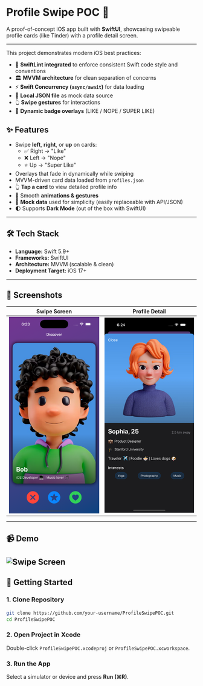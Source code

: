 
# Profile Swipe POC 🎴

A proof-of-concept iOS app built with **SwiftUI**, showcasing swipeable profile cards (like Tinder) with a profile detail screen.

---

This project demonstrates modern iOS best practices:  
- 🧹 **SwiftLint integrated** to enforce consistent Swift code style and conventions
- 🏛 **MVVM architecture** for clean separation of concerns  
- ⚡️ **Swift Concurrency (`async/await`)** for data loading  
- 📂 **Local JSON file** as mock data source  
- 👆 **Swipe gestures** for interactions  
- 🎨 **Dynamic badge overlays** (LIKE / NOPE / SUPER LIKE) 

## ✨ Features
- Swipe **left**, **right**, or **up** on cards:
  - ✅ Right → "Like"  
  - ❌ Left → "Nope"  
  - ⭐️ Up → "Super Like"  
- Overlays that fade in dynamically while swiping  
- MVVM-driven card data loaded from `profiles.json`  
- 👆 **Tap a card** to view detailed profile info  
- 📱 Smooth **animations & gestures**  
- 📂 **Mock data** used for simplicity (easily replaceable with API/JSON)  
- 🌓 Supports **Dark Mode** (out of the box with SwiftUI)

---

## 🛠 Tech Stack
- **Language:** Swift 5.9+  
- **Frameworks:** SwiftUI  
- **Architecture:** MVVM (scalable & clean)  
- **Deployment Target:** iOS 17+

---

## 📸 Screenshots

| Swipe Screen | Profile Detail |
|--------------|----------------|
| ![Swipe Screen](ProfileSwipePOC/Screenshots/mainPage.png) | ![Detail Screen](ProfileSwipePOC/Screenshots/detailPage.png) |

---

## 📹 Demo
![Swipe Screen](ProfileSwipePOC/Screenshots/profiledemo.gif)
---

## 🚀 Getting Started

### 1. Clone Repository

```bash
git clone https://github.com/your-username/ProfileSwipePOC.git
cd ProfileSwipePOC
```

### 2. Open Project in Xcode

Double-click `ProfileSwipePOC.xcodeproj` or `ProfileSwipePOC.xcworkspace`.

### 3. Run the App

Select a simulator or device and press **Run (⌘R)**.

